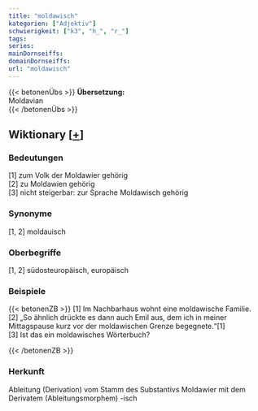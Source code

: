 ```yaml
---
title: "moldawisch"
kategorien: ["Adjektiv"]
schwierigkeit: ["k3", "h_", "r_"]
tags:
series:
mainDornseiffs:
domainDornseiffs:
url: "moldawisch"
---
```


{{< betonenÜbs >}}
**Übersetzung:**  
Moldavian  
{{< /betonenÜbs >}}

## Wiktionary [[+](https://de.wiktionary.org/wiki/moldawisch)]

### Bedeutungen
[1] zum Volk der Moldawier gehörig  
[2] zu Moldawien gehörig  
[3] nicht steigerbar: zur Sprache Moldawisch gehörig  

### Synonyme
[1, 2] moldauisch  

### Oberbegriffe
[1, 2] südosteuropäisch, europäisch  

### Beispiele
{{< betonenZB >}}
[1] Im Nachbarhaus wohnt eine moldawische Familie.  
[2] „So ähnlich drückte es dann auch Emil aus, dem ich in meiner Mittagspause kurz vor der moldawischen Grenze begegnete.“[1]  
[3] Ist das ein moldawisches Wörterbuch?  

{{< /betonenZB >}}
### Herkunft
Ableitung (Derivation) vom Stamm des Substantivs Moldawier mit dem Derivatem (Ableitungsmorphem) -isch  


